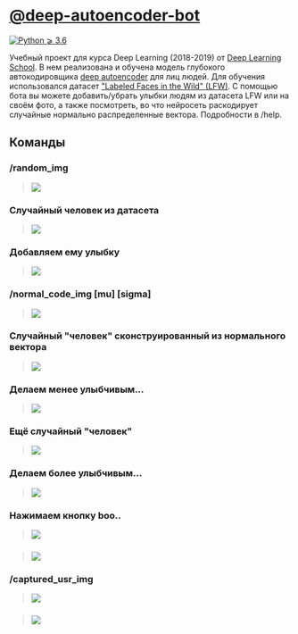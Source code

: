 # [@deep-autoencoder-bot](https://t.me/deep_autoencoder_bot)

[![Python ⩾ 3.6](https://img.shields.io/badge/Python-⩾3.6-blue.svg?longCache=true)]()

Учебный проект для курса Deep Learning (2018-2019) от [Deep Learning School](https://github.com/DLSchool/dlschool/). В нем реализована и обучена модель глубокого автокодировщика [deep autoencoder](https://towardsdatascience.com/applied-deep-learning-part-3-autoencoders-1c083af4d798) для лиц людей. Для обучения использовался датасет ["Labeled Faces in the Wild" (LFW)](http://vis-www.cs.umass.edu/lfw/). С помощью бота вы можете добавить/убрать улыбки людям из датасета LFW или на своём фото, а также посмотреть, во что нейросеть раскодирует случайные нормально распределенные вектора. Подробности в /help.

## Команды
### /random_img
> ![](.github/random_img_0.jpeg)
### Cлучайный человек из датасета
> ![](.github/random_img_1.jpeg)
### Добавляем ему улыбку
> ![](.github/random_img_2.jpeg)

### /normal_code_img [mu] [sigma]
> ![](.github/normal_code_0.jpeg)
### Cлучайный "человек" сконструированный из нормального вектора
> ![](.github/normal_code_1.jpeg)
### Делаем менее улыбчивым...
> ![](.github/normal_code_2.jpeg)
### Ещё случайный "человек"
> ![](.github/normal_code_3.jpeg)
### Делаем более улыбчивым...
> ![](.github/normal_code_4.jpeg)
### Нажимаем кнопку boo..
> ![](.github/boo_0.jpeg)
###
> ![](.github/boo_1.jpeg)

### /captured_usr_img
> ![](.github/capture_img_0.jpeg)
###
> ![](.github/capture_img_1.jpeg)
